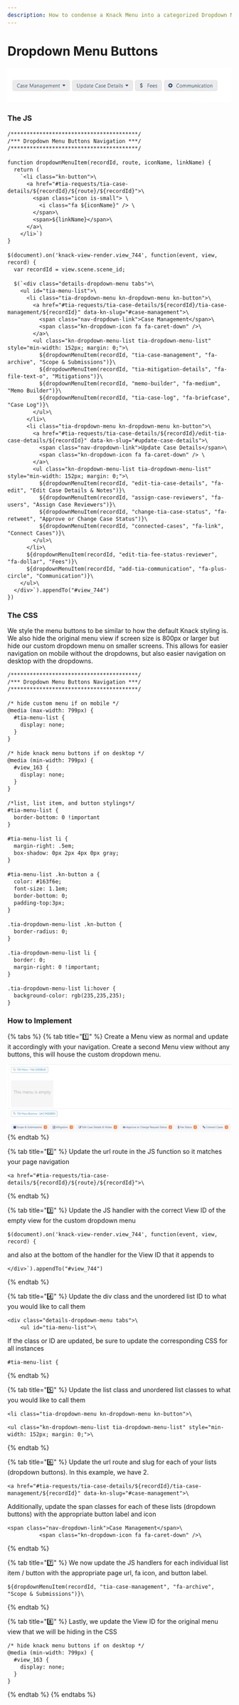```yaml
---
description: How to condense a Knack Menu into a categorized Dropdown Menu
---
```


# Dropdown Menu Buttons

![The TIA Module Dropdown Menu condensed into only 4 buttons, 2 with dropdown navigation](../../.gitbook/assets/image%20%28139%29.png)

### The JS

```text
/****************************************/
/*** Dropdown Menu Buttons Navigation ***/
/****************************************/

function dropdownMenuItem(recordId, route, iconName, linkName) {
  return (
    `<li class="kn-button">\
      <a href="#tia-requests/tia-case-details/${recordId}/${route}/${recordId}">\
        <span class="icon is-small"> \
          <i class="fa ${iconName}" /> \
        </span>\
        <span>${linkName}</span>\
      </a>\
    </li>`)
}

$(document).on('knack-view-render.view_744', function(event, view, record) {
  var recordId = view.scene.scene_id;

  $(`<div class="details-dropdown-menu tabs">\
    <ul id="tia-menu-list">\
      <li class="tia-dropdown-menu kn-dropdown-menu kn-button">\
        <a href="#tia-requests/tia-case-details/${recordId}/tia-case-management/${recordId}" data-kn-slug="#case-management">\
          <span class="nav-dropdown-link">Case Management</span>\
          <span class="kn-dropdown-icon fa fa-caret-down" />\
        </a>\
        <ul class="kn-dropdown-menu-list tia-dropdown-menu-list" style="min-width: 152px; margin: 0;">\
          ${dropdownMenuItem(recordId, "tia-case-management", "fa-archive", "Scope & Submissions")}\
          ${dropdownMenuItem(recordId, "tia-mitigation-details", "fa-file-text-o", "Mitigations")}\
          ${dropdownMenuItem(recordId, "memo-builder", "fa-medium", "Memo Builder")}\
          ${dropdownMenuItem(recordId, "tia-case-log", "fa-briefcase", "Case Log")}\
        </ul>\
      </li>\
      <li class="tia-dropdown-menu kn-dropdown-menu kn-button">\
        <a href="#tia-requests/tia-case-details/${recordId}/edit-tia-case-details/${recordId}" data-kn-slug="#update-case-details">\
          <span class="nav-dropdown-link">Update Case Details</span>\
          <span class="kn-dropdown-icon fa fa-caret-down" /> \
        </a>\
        <ul class="kn-dropdown-menu-list tia-dropdown-menu-list" style="min-width: 152px; margin: 0;">\
          ${dropdownMenuItem(recordId, "edit-tia-case-details", "fa-edit", "Edit Case Details & Notes")}\
          ${dropdownMenuItem(recordId, "assign-case-reviewers", "fa-users", "Assign Case Reviewers")}\
          ${dropdownMenuItem(recordId, "change-tia-case-status", "fa-retweet", "Approve or Change Case Status")}\
          ${dropdownMenuItem(recordId, "connected-cases", "fa-link", "Connect Cases")}\
        </ul>\
      </li>\
      ${dropdownMenuItem(recordId, "edit-tia-fee-status-reviewer", "fa-dollar", "Fees")}\
      ${dropdownMenuItem(recordId, "add-tia-communication", "fa-plus-circle", "Communication")}\
    </ul>\
  </div>`).appendTo("#view_744")
})
```



### The CSS

We style the menu buttons to be similar to how the default Knack styling is. We also hide the original menu view if screen size is 800px or larger but hide our custom dropdown menu on smaller screens. This allows for easier navigation on mobile without the dropdowns, but also easier navigation on desktop with the dropdowns.

```text
/****************************************/
/*** Dropdown Menu Buttons Navigation ***/
/****************************************/

/* hide custom menu if on mobile */
@media (max-width: 799px) {
  #tia-menu-list {
    display: none;
  }
}

/* hide knack menu buttons if on desktop */
@media (min-width: 799px) {
  #view_163 {
    display: none;
  }
}

/*list, list item, and button stylings*/
#tia-menu-list {
  border-bottom: 0 !important
}

#tia-menu-list li {
  margin-right: .5em;
  box-shadow: 0px 2px 4px 0px gray;
}

#tia-menu-list .kn-button a {
  color: #163f6e;
  font-size: 1.1em;
  border-bottom: 0;
  padding-top:3px;
}

.tia-dropdown-menu-list .kn-button {
  border-radius: 0;
}

.tia-dropdown-menu-list li {
  border: 0;
  margin-right: 0 !important;
} 

.tia-dropdown-menu-list li:hover {
  background-color: rgb(235,235,235);
}
```



### How to Implement

{% tabs %}
{% tab title="1️⃣" %}
Create a Menu view as normal and update it accordingly with your navigation. Create a second Menu view without any buttons, this will house the custom dropdown menu.

![](../../.gitbook/assets/image%20%28140%29.png)
{% endtab %}

{% tab title="2️⃣" %}
Update the url route in the JS function so it matches your page navigation

```text
<a href="#tia-requests/tia-case-details/${recordId}/${route}/${recordId}">\
```
{% endtab %}

{% tab title="3️⃣" %}
Update the JS handler with the correct View ID of the empty view for the custom dropdown menu

```text
$(document).on('knack-view-render.view_744', function(event, view, record) {
```

and also at the bottom of the handler for the View ID that it appends to

```text
</div>`).appendTo("#view_744")
```
{% endtab %}

{% tab title="4️⃣" %}
Update the div class and the unordered list ID to what you would like to call them

```text
<div class="details-dropdown-menu tabs">\
    <ul id="tia-menu-list">\
```

If the class or ID are updated, be sure to update the corresponding CSS for all instances

```text
#tia-menu-list {
```
{% endtab %}

{% tab title="5️⃣" %}
Update the list class and unordered list classes to what you would like to call them

```text
<li class="tia-dropdown-menu kn-dropdown-menu kn-button">\
```

```text
<ul class="kn-dropdown-menu-list tia-dropdown-menu-list" style="min-width: 152px; margin: 0;">\
```
{% endtab %}

{% tab title="6️⃣" %}
Update the url route and slug for each of your lists \(dropdown buttons\). In this example, we have 2.

```text
<a href="#tia-requests/tia-case-details/${recordId}/tia-case-management/${recordId}" data-kn-slug="#case-management">\
```

Additionally, update the span classes for each of these lists \(dropdown buttons\) with the appropriate button label and icon

```text
<span class="nav-dropdown-link">Case Management</span>\
          <span class="kn-dropdown-icon fa fa-caret-down" />\
```
{% endtab %}

{% tab title="7️⃣" %}
We now update the JS handlers for each individual list item / button with the appropriate page url,  fa icon, and button label.

```text
${dropdownMenuItem(recordId, "tia-case-management", "fa-archive", "Scope & Submissions")}\
```
{% endtab %}

{% tab title="8️⃣" %}
Lastly, we update the View ID for the original menu view that we will be hiding in the CSS

```text
/* hide knack menu buttons if on desktop */
@media (min-width: 799px) {
  #view_163 {
    display: none;
  }
}
```
{% endtab %}
{% endtabs %}








